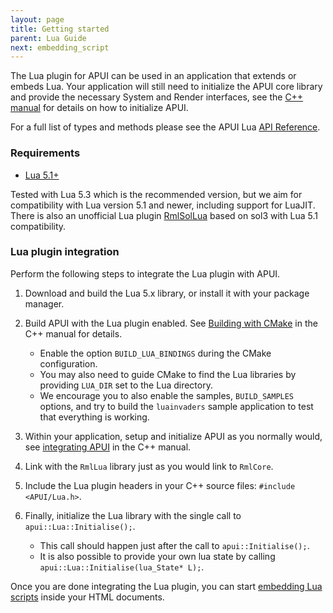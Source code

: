 ```yaml
---
layout: page
title: Getting started
parent: Lua Guide
next: embedding_script
---
```


The Lua plugin for APUI can be used in an application that extends or embeds Lua. Your application will still need to initialize the APUI core library and provide the necessary System and Render interfaces, see the [C++ manual](../cpp_manual.html) for details on how to initialize APUI.

For a full list of types and methods please see the APUI Lua [API Reference](api_reference.html).

### Requirements

- [Lua 5.1+](https://www.lua.org/)

Tested with Lua 5.3 which is the recommended version, but we aim for compatibility with Lua version 5.1 and newer, including support for LuaJIT. There is also an unofficial Lua plugin [RmlSolLua](https://github.com/LoneBoco/RmlSolLua) based on sol3 with Lua 5.1 compatibility.

### Lua plugin integration

Perform the following steps to integrate the Lua plugin with APUI.

1. Download and build the Lua 5.x library, or install it with your package manager.

2. Build APUI with the Lua plugin enabled. See [Building with CMake](../cpp_manual/building_with_cmake.html) in the C++ manual for details.
    - Enable the option `BUILD_LUA_BINDINGS` during the CMake configuration.
	- You may also need to guide CMake to find the Lua libraries by providing `LUA_DIR` set to the Lua directory.
	- We encourage you to also enable the samples, `BUILD_SAMPLES` options, and try to build the `luainvaders` sample application to test that everything is working.

3. Within your application, setup and initialize APUI as you normally would, see [integrating APUI](../cpp_manual/integrating.html) in the C++ manual.

4. Link with the `RmlLua` library just as you would link to `RmlCore`.

5. Include the Lua plugin headers in your C++ source files: `#include <APUI/Lua.h>`.

6. Finally, initialize the Lua library with the single call to `apui::Lua::Initialise();`.
    - This call should happen just after the call to `apui::Initialise();`.
	- It is also possible to provide your own lua state by calling `apui::Lua::Initialise(lua_State* L);`.

Once you are done integrating the Lua plugin, you can start [embedding Lua scripts](embedding_script.html) inside your HTML documents.
